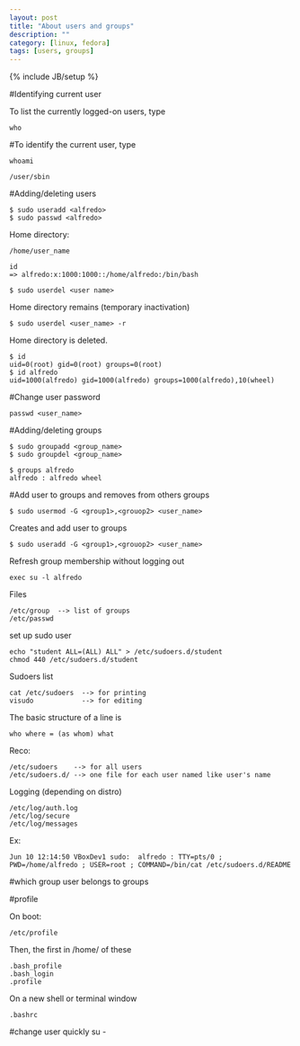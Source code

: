 ```yaml
---
layout: post
title: "About users and groups"
description: ""
category: [linux, fedora]
tags: [users, groups]
---
```

{% include JB/setup %}

#Identifying current user

To list the currently logged-on users, type

    who

#To identify the current user, type

    whoami

    /user/sbin

#Adding/deleting users

    $ sudo useradd <alfredo>
    $ sudo passwd <alfredo>

Home directory:

    /home/user_name

    id
    => alfredo:x:1000:1000::/home/alfredo:/bin/bash

    $ sudo userdel <user name>

Home directory remains (temporary inactivation)

    $ sudo userdel <user_name> -r

Home directory is deleted.

    $ id
    uid=0(root) gid=0(root) groups=0(root)
    $ id alfredo
    uid=1000(alfredo) gid=1000(alfredo) groups=1000(alfredo),10(wheel)

#Change user password

    passwd <user_name>

#Adding/deleting groups

    $ sudo groupadd <group_name>
    $ sudo groupdel <group_name>

    $ groups alfredo
    alfredo : alfredo wheel

#Add user to groups and removes from others groups

    $ sudo usermod -G <group1>,<grouop2> <user_name>

Creates and add user to groups

    $ sudo useradd -G <group1>,<grouop2> <user_name>

Refresh group membership without logging out

    exec su -l alfredo

Files

    /etc/group  --> list of groups
    /etc/passwd

set up sudo user

    echo "student ALL=(ALL) ALL" > /etc/sudoers.d/student
    chmod 440 /etc/sudoers.d/student

Sudoers list

    cat /etc/sudoers  --> for printing
    visudo            --> for editing

The basic structure of a line is

    who where = (as whom) what

Reco:

    /etc/sudoers    --> for all users
    /etc/sudoers.d/ --> one file for each user named like user's name

Logging (depending on distro)

    /etc/log/auth.log
    /etc/log/secure
    /etc/log/messages

Ex:

    Jun 10 12:14:50 VBoxDev1 sudo:  alfredo : TTY=pts/0 ; PWD=/home/alfredo ; USER=root ; COMMAND=/bin/cat /etc/sudoers.d/README

#which group user belongs to
    groups <user name>


#profile

On boot:

    /etc/profile

Then, the first in /home/<user> of these

    .bash_profile
    .bash_login
    .profile

On a new shell or terminal window

    .bashrc

#change user quickly
    su - <name>

